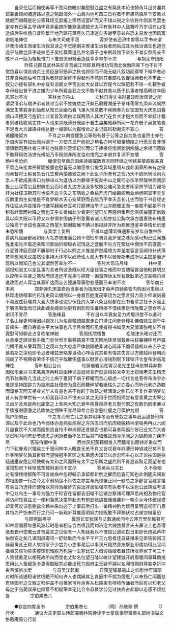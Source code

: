 <!-- { "loadSidebar": true } -->
　　自荣任后而翰使再辱不啻两畨晤对矣慰慰江盗之有窝此本论也犄角耳目务潴其窟甚善顾闻诸道路以盗之魁踞海外一山离内地可四三日程者不审果然否厚下安集以建威而销萌是在公等耳顷见邸报上霈然诏罢矿而又不惜以税之半佐将作则其尽罢也定亦有日英主举动毕竟非臣庶所能窥圣德顿光太平有象林中人鼓舞呼万岁讵在山氓途旅后乎维扬自昔称繁华地乃琼花箫月久已凄迷矣多谢至意兹兴恐未易发也因风寓谢临笔神往
　　
　　与朱大司成平涵
　　
　　客岁使者还浔中曽辱以手书来谓非我治诸生而诸生治我耳读之不觉絶倒夫惟诸生治我者而后成其为我治诸生也道岂远乎哉教岂异乎哉兹邑子吴桂荐黄道弘并名家子也奉例趋馆下卒业不肖实忝周亲不敢不以一牍为根柢惟门下推恩流盼特垂造就幸幸率尔不次
　　
　　与胡太守镜阳
　　
　　昨陈兊部自武林来却言吾姚江师即且用播功驾而北候新除辇下也不肖不觉色喜以谓此诚贞士劳臣展采扬声之秋也顾徐而不能无疑凡叙功而得辇下候命者必其非自免而后可其自免者非即家拜不得起也不然则其奉部札敦促诣阙者也不审此一叙公亦接有部札中亦载有诣阙文字否出处大矣昔以弃屣今以弹冠若不得一札藉手者幸毋轻出冒干进之嫌为少年所窥金石之交不敢不献其愚以质于执事者惟高明财幸因风寄此不次
　　
　　答林太守丹山
　　
　　立秋日得丈书时暑政剧发函读之所谓奨借弟与期许弟者甚过当弟不胜媿益之汗矣已展鲤湖册子羣峰落翠九漈奔流飒然满堂生寒若身到仙都从知已坐幽石看飞瀑大快意敢不拜赐奉为世宝国有大庆恩诏叠颁山泽捜英弓旌招士此宜首及建白诖误两项人其次乃在负大才抱大屈而不幸挂计籍者则破格收焉丈其一人也弟具既薄分既踰于吾生溢矣他非所闻一花卉册子吴友笔也不足当大方雄染并绣达磨一幅聊以为报惟命之主记临风勒谢词不宣心
　　
　　答诸醴陵留方
　　
　　不肖之以南宫捷急公等殆有甚于公等之自为急也虽然士亦在所自树耳有如仕而为德于一方使其民尸而祝之勲名亦何可限量醴陵之行愿无自菲薄清慎勤司民社者三字符也贱辰何足烦记忆而公于捧檄倥偬间犹割修脯之余相问遗敢不勉拜用佐汤饼光樽俎乃币贶则非所宜滥也惟亮之率谢并复词不宣懐
　　
　　答杨中丞沧屿
　　
　　翰使忽至亟启函疾读娓娓数百言回环绎之悃欵甚挚叙致甚真不啻连床接席把臂而披腹也慰喜无以喻窃惟公提戈异域墨缞从戎此国家所未有之役而亲督将士躬冒矢石几生繋两倭酋致之阙下此臣子所未有之伐乃天不欲厌祸滛雨为祟人不欲成美谗口为殃进以为退功以为罪嗟乎寃矣中山之箧何必乐羊然哉林居阅邸报上业深雪公且拊髀思公而顷者九边方汲汲多故微公谁可急使者即家畀节钺为疆场扞为社稷卫斯其时也语不云乎失之东隅收之桑榆开虎门绘麟阁勲业炳炳照寰宇无复叹髀里肉生矣惟是不肖梦断木天心安草野而去腊乃不幸夭吾长儿生而劬于书自经史外往往从异县捜异书缮写翻阅参互考订颇博洽举子业亦颇雅正而一疾顿不起是不肖积有衅孽而神降之罚也天乎长者如此少者更何望已矣百感俱集百念俱灰摧楚正新敢具以闻大贶以币将又以参饵参固病子所急需者诸儿胡亦挂公胸次承亦遣惠使布楮墨公独高于世谊也遂率之西望九顿谢聊展不腆以侑报牍非所为称惟澄鉴幸幸情长纸蹙未悉所懐
　　
　　与吴学士复所
　　
　　不肖以虚薄滥殊遇积有岁年自惟林卧善病凡起居都阙如即大礼亦堕废而公顾不惜枉车骑贲我罗雀之巷荣感可知已遥闻旌旄北指光华载途亲知间歌骊折柳极衣冠饯送之盛而不肖方在繁忧中惆怅不前谨遣一介泥首津庭赍献不腆聊附于行必以赆之义惟是俨然麾顿为幸圣度容言衮阙待补伏蒲焚草想闻风议虽然论事持大体不以细苛论人观大节不以微瞹斯老成所以主国是而迂腐所以赠知己也公其谓然否率尔不一
　　
　　答孙大司马月峰
　　
　　林中见邸报知翁丈以定乱事为言者所波及既以叹大臣任事之难而中旨勉留甚温倚毗甚切又以叹明主任贤之笃然而恨道远不克相与把臂一询事理始末惟有耿耿弟近况盖强自排遣改面对人耳岂其慕旷达而忘苦楚屡辱垂慰悲感而已率谢不次
　　
　　答华商丘本素
　　
　　郑非弹丸宋盖岩邑当事者为氓庶借才英声四驰矣管内向困河患继以秋霖虑妨穑事约已饬吏简讼缓刑以一身救百姓度茂宰饶为之愿言努力高少师诸刻最不易致兹获睹其大全大快事也沈少保社约大学八条目似都在此书吾辈之社于乡而止于嚼酒噉饭而已读此媿矣媿矣倘更有别刻毋论谁所撰不惜续惠是惟陇蜀之望仓卒占谢词不宣尽
　　
　　答施嵊县
　　
　　不肖自以年衰矣足力尚堪济胜不以此时了名山縁更何待因以视次儿为名裹粮蜡屐直走白门遵江问竒登楼礼佛值贱生则于牛首峰头一面自寿盖生平大快事也凡半月余而归见使者得书如见大兄情事弥畅矣不肖寛慰可知聊此占复临笔神驰
　　
　　答周抚院懐鲁
　　
　　松陵津头晤对还而台承奉芝牍竢我乎衡门矣伏惟牙纛移镇真不啻天回地转吴氓戴香扶杖攀拥呼号声震门闗不肖从旁耳而目之窃以为大府崇严体貌隔絶非诚心闿泽下彻骨髓胡以来赤子之慕若斯之深也即令忌者睹兹景略亦当动心咋舌诧其希有悔其失言以方彼超拜登朝而闾阎了不相闗者荣华不倍万乎哉敢侈盛事以慰苦心飡钱割贶下拜惭汗仓皇布谢临笔神往
　　
　　答叶相公台山
　　
　　纶扉岩岩丽在霄汉老先生犹毋忘林莽弃物因张孝亷以书来某离席再拜启函捧诵遥祇师言俨然衮舄矣荣幸无比窃惟老先生精忠亮节独秉政几当此之时上病于壅阏下病于轇轕而苦心极虑一切代言批答传布海宇亦惟是坚持国是力为振刷盖社稷倚为盘石而簪绅望若砥柱久之亦委心而听元老亦造膝而谟格天回天相业光华未有量也某不肖辟于败辕之犊涸辙之鲋已矣不复作春明梦矣昔人有言举世有一人知我我可以不恨夫以某之无用于世而相师尝有意青黄之太宰公又齿牙及焉是两也庙堂之上有两大知己衰年病骨虽终老丘壑何恨之有敢仍因孝亷以手牍报谢感激之私曕依之悃殊不宣尽仰希台慈崇鉴吐握之月葆护为期
　　
　　答陈户部磵云
　　
　　午之冬而有亡儿之事其明年冬而有孽奴之事年衰运退咎积衅深以及于此命也乃今弱体亦竟病矣病得之泻泻五日而肌肉顿脱精神渐销冉冉业六阅月虽食饮不大减而瘦损良自怜不审尚得还昔健否也稍可喜者两孤孙皆已业文而大者尽已明习间有劲节或天之闵逝者而不坠其后耳门墙雅故想亦乐闻之为破颜焉力疾不尽
　　
　　答陈侍御中湛
　　
　　西台风纪获藉纲维入而簪笔出而持斧重矣而门下犹眷焉兴懐踰三千里问林中人眠食无恙不肖又自叹衰年祚薄形神销减已矣不复作春明梦矣孰其推毂而望弹冠乎区区之私第愿大知已以赤忠回主心以正论扶国是抉疑通壅安危定倾使朝有太和之风而野有太平之乐斯之盛烈则不肖翘首跂足而望者也飡钱割贶下拜惭感空椷附谢词不宣尽
　　
　　答吴兵马文石
　　
　　久不获晤对有懐缕缕郁陶不可言兹病中忽得翰示承留都新例之擢而后喜可知也此例隆庆间新郑相国曽一行之今太宰前柄铨不肖佐之亦尝与光禄署正同一题总之多繇言官建言覆有俞旨乃选择而使殆以京师浩穰奸宄百出非居恒强项有执者不以注也公此转或考语中见处乌生一事号为强力乎矧官在留都去旧辖不远诸台察诸司理声息尚相及物论官评访闻较易兹尤一便利事愿决策早赴无有前郄祗虞猥庸循袭非一朝夕从今体统规模却宜另议诘慝剔蠧全赖神采似必于上事前后打出一畨精神酌为欵目呈明巡视衙门恳其特为严饬奉而行之乃可一新观听耳惟高明努力损贶敢不拜赐伏枕占谢空椷皇恐
　　
　　与顾宪副襟宇
　　
　　曩游长安犹获与丈数通闻问今云萍万里矣瞻慕可知林居閴寂每思风波起时忌者相与含血喷我而刘济沧大諌独昌言夫夫亷洁士也吾得诸吾霸州使君云昔贤葢言之世但有一人知我我以不恨信公道如白日弟即长摈菰芦中怡然安之矣几谋因风寄讯一舒耿耿而今永平千戸王九思者还自征播来见弟告将回卫縁而寓此王颖人故将家子少尝为小吏事弟后以事隶尺籍然善技撃业用倭功得此官顷播事又获功矣实撄锋犯难脱万死易一生非比它人借资攘级者且其所收养家丁可三十人皆健勇足以相死故所向而克也丈勲名位望日隆以峻计望建钺开府眉睫间事耳倘推恩用此人备缓急令更得御敌其必能出死力报府主无疑不揣以名闻惟赐财择甚幸折冲良苦慎旃加爱
　　
　　与冯吴江起衡
　　
　　日获望履綦高山之仰慰忭可知晤对时所谈逋租诸贫氓絶不知何许人也偶縁其乞哀庭中不揣为儌恩几以奉扬仁闻而慈君转圜听之立散之归畊盖不肖抵家可月余客从松陵来有啧啧传诵者而后有以知老父母之于刍荛误采也倾葢不相疑荣幸无比会令叔督学公见过扶病占此聊以志感不烦批答
　　
　　宗伯集巻六
　　

　　●钦定四库全书
　　
　　宗伯集巻七
　　
　　（明）孙继皋 撰
　　
　　○行状
　　
　　通议大夫吏部左侍郎兼翰林院侍读学士掌詹事府事赠礼部尚书谥文恪儆庵周公行状
　　
